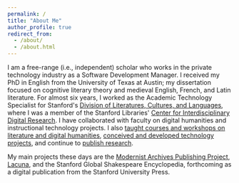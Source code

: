 ```yaml
---
permalink: /
title: "About Me"
author_profile: true
redirect_from: 
  - /about/
  - /about.html
---
```

I am a free-range (i.e., independent) scholar who works in the private technology industry as a Software Development Manager. I received my PhD in English from the University of Texas at Austin; my dissertation focused on cognitive literary theory and medieval English, French, and Latin literature. For almost six years, I worked as the Academic Technology Specialist for Stanford's [Division of Literatures, Cultures, and Languages](https://dlcl.stanford.edu), where I was a member of the Stanford Libraries' [Center for Interdisciplinary Digital Research](http://library.stanford.edu/department/cidr). I have collaborated with faculty on digital humanities and instructional technology projects. I also [taught courses and workshops on literature and digital humanities](/teaching), [conceived and developed technology projects](/projects), and continue to [publish research](/research).

My main projects these days are the [Modernist Archives Publishing Project](https://www.modernistarchives.com), [Lacuna](https://www.lacunastories.com), and the Stanford Global Shakespeare Encyclopedia, forthcoming as a digital publication from the Stanford University Press.